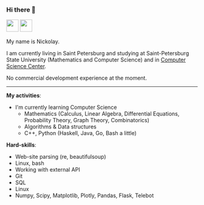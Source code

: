### Hi there 👋

<a href="https://t.me/kononovnikolay"><img height=32 width=32 src="https://telegrapher.ru/images/download/icons/telegram.svg" /></a>
<a href="https://vk.com/kkononov99"><img height=32 width=32 src="https://upload.wikimedia.org/wikipedia/commons/2/21/VK.com-logo.svg"/></a>


My name is Nickolay.

I am currently living in Saint Petersburg and studying at Saint-Petersburg State University (Mathematics and Computer Science) and in [Computer Science Center](https://compscicenter.ru/).

No commercial development experience at the moment.

***

**My activities**:

+ I'm currently learning Computer Science
  - Mathematics (Calculus, Linear Algebra, Differential Equations, Probability Theory, Graph Theory, Combinatorics)
  - Algorithms & Data structures
  - C++, Python (Haskell, Java, Go, Bash a little)
<!---
My small repository with [algorithms and data structures](https://github.com/kononovk/Algorithms-and-Data-structures)
-->
  

**Hard-skills**:

- Web-site parsing (re, beautifulsoup)
- Linux, bash
- Working with external API
- Git
- SQL
- Linux
- Numpy, Scipy, Matplotlib, Plotly, Pandas, Flask, Telebot
